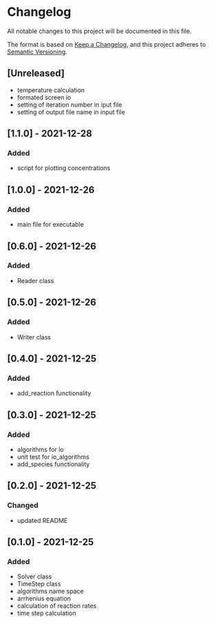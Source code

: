 # Changelog
All notable changes to this project will be documented in this file.

The format is based on [Keep a Changelog](https://keepachangelog.com/en/1.0.0/),
and this project adheres to [Semantic Versioning](https://semver.org/spec/v2.0.0.html).

## [Unreleased]
- temperature calculation
- formated screen io
- setting of iteration number in iput file
- setting of output file name in input file

## [1.1.0] - 2021-12-28
### Added
- script for plotting concentrations

## [1.0.0] - 2021-12-26
### Added
- main file for executable

## [0.6.0] - 2021-12-26
### Added
- Reader class

## [0.5.0] - 2021-12-26
### Added
- Writer class

## [0.4.0] - 2021-12-25
### Added
- add_reaction functionality

## [0.3.0] - 2021-12-25
### Added
- algorithms for io
- unit test for io_algorithms
- add_species functionality

## [0.2.0] - 2021-12-25
### Changed
- updated README

## [0.1.0] - 2021-12-25
### Added
- Solver class
- TimeStep class
- algorithms name space
- arrhenius equation
- calculation of reaction rates
- time step calculation
